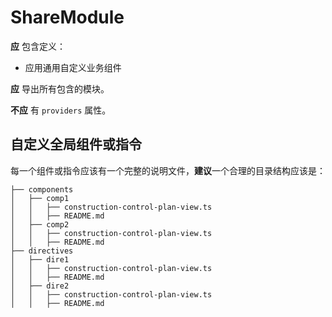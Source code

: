 # ShareModule

**应** 包含定义：

+ 应用通用自定义业务组件

**应** 导出所有包含的模块。

**不应** 有 `providers` 属性。

## 自定义全局组件或指令

每一个组件或指令应该有一个完整的说明文件，**建议**一个合理的目录结构应该是：

```
├── components
│   ├── comp1
│   │   ├── construction-control-plan-view.ts
│   │   ├── README.md
│   ├── comp2
│   │   ├── construction-control-plan-view.ts
│   │   ├── README.md
├── directives
│   ├── dire1
│   │   ├── construction-control-plan-view.ts
│   │   ├── README.md
│   ├── dire2
│   │   ├── construction-control-plan-view.ts
│   │   ├── README.md
```
